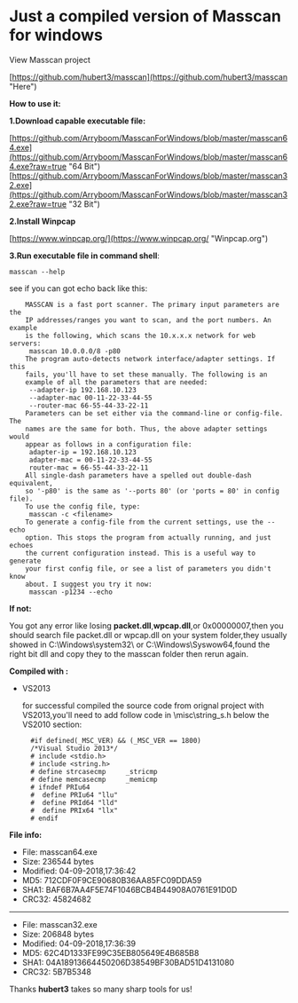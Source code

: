 # Just a compiled version of Masscan for windows

View Masscan project 

[https://github.com/hubert3/masscan](https://github.com/hubert3/masscan "Here")

**How to use it:**

**1.Download capable executable file:**

[https://github.com/Arryboom/MasscanForWindows/blob/master/masscan64.exe](https://github.com/Arryboom/MasscanForWindows/blob/master/masscan64.exe?raw=true "64 Bit")  
[https://github.com/Arryboom/MasscanForWindows/blob/master/masscan32.exe](https://github.com/Arryboom/MasscanForWindows/blob/master/masscan32.exe?raw=true "32 Bit")  

**2.Install Winpcap**

[https://www.winpcap.org/](https://www.winpcap.org/ "Winpcap.org")

**3.Run executable file in command shell**:

```
masscan --help
```

see if you can got echo back like this:

```
	MASSCAN is a fast port scanner. The primary input parameters are the
	IP addresses/ranges you want to scan, and the port numbers. An example
	is the following, which scans the 10.x.x.x network for web servers:
	 masscan 10.0.0.0/8 -p80
	The program auto-detects network interface/adapter settings. If this
	fails, you'll have to set these manually. The following is an
	example of all the parameters that are needed:
	 --adapter-ip 192.168.10.123
	 --adapter-mac 00-11-22-33-44-55
	 --router-mac 66-55-44-33-22-11
	Parameters can be set either via the command-line or config-file. The
	names are the same for both. Thus, the above adapter settings would
	appear as follows in a configuration file:
	 adapter-ip = 192.168.10.123
	 adapter-mac = 00-11-22-33-44-55
	 router-mac = 66-55-44-33-22-11
	All single-dash parameters have a spelled out double-dash equivalent,
	so '-p80' is the same as '--ports 80' (or 'ports = 80' in config file).
	To use the config file, type:
	 masscan -c <filename>
	To generate a config-file from the current settings, use the --echo
	option. This stops the program from actually running, and just echoes
	the current configuration instead. This is a useful way to generate
	your first config file, or see a list of parameters you didn't know
	about. I suggest you try it now:
	 masscan -p1234 --echo
```

**If not:**

You got any error like losing **packet.dll**,**wpcap.dll**,or 0x00000007,then you should search file packet.dll or wpcap.dll on your system folder,they usually showed in C:\Windows\system32\ or C:\Windows\Syswow64,found the right bit dll and copy they to the masscan folder then rerun again.

**Compiled with :** 

- VS2013

  for successful compiled the source code from orignal project with VS2013,you'll need to add follow code in \misc\string_s.h below the VS2010 section:

  ```
	#if defined(_MSC_VER) && (_MSC_VER == 1800)
	/*Visual Studio 2013*/
	# include <stdio.h>
	# include <string.h>
	# define strcasecmp     _stricmp
	# define memcasecmp     _memicmp
	# ifndef PRIu64
	#  define PRIu64 "llu"
	#  define PRId64 "lld"
	#  define PRIx64 "llx"
	# endif
  ```

**File info:** 

- File: masscan64.exe
- Size: 236544 bytes
- Modified: 04-09-2018,17\:36\:42
- MD5: 712CDF0F9CE90680B36AA85FC09DDA59
- SHA1: BAF6B7AA4F5E74F1046BCB4B44908A0761E91D0D
- CRC32: 45824682  

***
- File: masscan32.exe
- Size: 206848 bytes
- Modified: 04-09-2018,17\:36\:39
- MD5: 62C4D1333FE99C35EB805649E4B685B8
- SHA1: 04A18913664450206D38549BF30BAD51D4131080
- CRC32: 5B7B5348

Thanks **hubert3** takes so many sharp tools for us!
